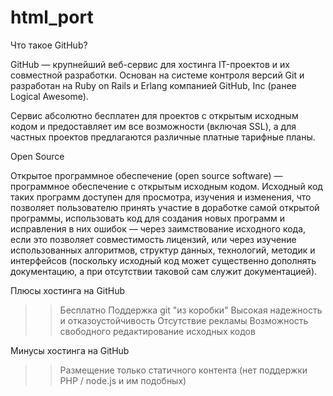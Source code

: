 # html_port
Что такое GitHub?

GitHub — крупнейший веб-сервис для хостинга IT-проектов и их совместной разработки. Основан на системе контроля версий Git и разработан на Ruby on Rails и Erlang компанией GitHub, Inc (ранее Logical Awesome).

Сервис абсолютно бесплатен для проектов с открытым исходным кодом и предоставляет им все возможности (включая SSL), а для частных проектов предлагаются различные платные тарифные планы.


Open Source

Открытое программное обеспечение (open source software) — программное обеспечение с открытым исходным кодом. Исходный код таких программ доступен для просмотра, изучения и изменения, что позволяет пользователю принять участие в доработке самой открытой программы, использовать код для создания новых программ и исправления в них ошибок — через заимствование исходного кода, если это позволяет совместимость лицензий, или через изучение использованных алгоритмов, структур данных, технологий, методик и интерфейсов (поскольку исходный код может существенно дополнять документацию, а при отсутствии таковой сам служит документацией).

Плюсы хостинга на GitHub
>>Бесплатно
>>Поддержка git "из коробки"
>>Высокая надежность и отказоустойчивость
>>Отсутствие рекламы
>>Возможность свободного редактирование исходных кодов

Минусы хостинга на GitHub
>>Размещение только статичного контента (нет поддержки PHP / node.js и им подобных)
